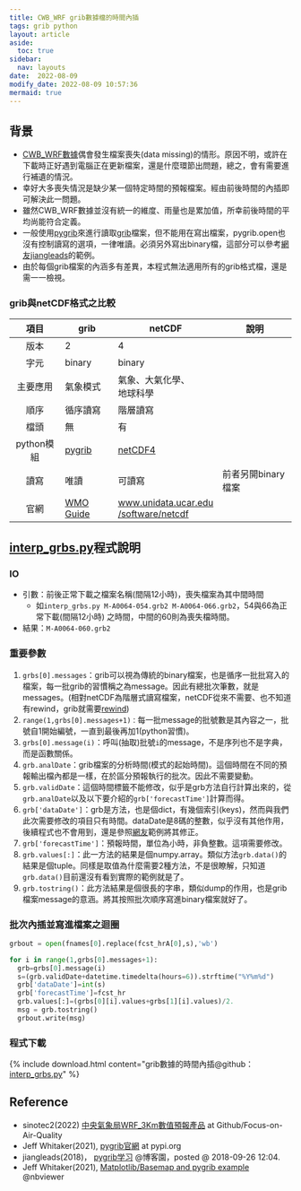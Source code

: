 ```yaml
---
title: CWB_WRF grib數據檔的時間內插
tags: grib python
layout: article
aside:
  toc: true
sidebar:
  nav: layouts
date:  2022-08-09
modify_date: 2022-08-09 10:57:36
mermaid: true
---
```

## 背景
- [CWB_WRF數據][CWB_WRF]偶會發生檔案喪失(data missing)的情形。原因不明，或許在下載時正好遇到電腦正在更新檔案，還是什麼環節出問題，總之，會有需要進行補遺的情況。
- 幸好大多喪失情況是缺少某一個特定時間的預報檔案。經由前後時間的內插即可解決此一問題。
- 雖然CWB_WRF數據並沒有統一的維度、雨量也是累加值，所幸前後時間的平均尚能符合定義。
- 一般使用[pygrib][pygrib]來進行讀取[grib][grib]檔案，但不能用在寫出檔案，pygrib.open也沒有控制讀寫的選項，一律唯讀。必須另外寫出binary檔，這部分可以參考[網友jiangleads][jiangleads]的範例。
- 由於每個grib檔案的內涵多有差異，本程式無法適用所有的grib格式檔，還是需一一檢視。

### grib與netCDF格式之比較

項目|grib|netCDF|說明
:-:|-|-|-
版本|2|4|
字元|binary|binary|
主要應用|氣象模式|氣象、大氣化學、</br>地球科學|
順序|循序讀寫|階層讀寫|
檔頭|無|有|
python模組|[pygrib][pygrib]|[netCDF4](https://pypi.org/project/netCDF4/)|
讀寫|唯讀|可讀寫|前者另開binary檔案
官網|[WMO Guide](https://web.archive.org/web/20201213173506/http://www.wmo.int/pages/prog/www/WMOCodes/Guides/GRIB/GRIB2_062006.pdf)|[www.unidata.ucar.edu</br>/software/netcdf](https://www.unidata.ucar.edu/software/netcdf)|

## [interp_grbs.py][interp_grbs.py]程式說明
### IO
- 引數：前後正常下載之檔案名稱(間隔12小時)，喪失檔案為其中間時間
  - 如`interp_grbs.py M-A0064-054.grb2 M-A0064-066.grb2`，54與66為正常下載(間隔12小時) 之時間，中間的60則為喪失檔時間。
- 結果：`M-A0064-060.grb2`
### 重要參數
1. `grbs[0].messages`：grib可以視為傳統的binary檔案，也是循序一批批寫入的檔案，每一批grib的習慣稱之為message。因此有總批次筆數，就是messages。(相對netCDF為階層式讀寫檔案，netCDF從來不需要、也不知道有rewind，grib就需要[rewind][jswhit])
1. `range(1,grbs[0].messages+1)：`每一批message的批號數是其內容之一，批號自1開始編號，一直到最後再加1(python習慣)。
1. `grbs[0].message(i)`：呼叫(抽取)批號`i`的message，不是序列也不是字典，而是函數關係。
1. `grb.analDate`：grib檔案的分析時間(模式的起始時間)。這個時間在不同的預報輸出檔內都是一樣，在於區分預報執行的批次。因此不需要變動。
1. `grb.validDate`：這個時間標籤不能修改，似乎是grb方法自行計算出來的，從`grb.analDate`以及以下要介紹的`grb['forecastTime']`計算而得。
1. `grb['dataDate']`：grb是方法，也是個dict，有幾個索引(keys)，然而與我們此次需要修改的項目只有時間。dataDate是8碼的整數，似乎沒有其他作用，後續程式也不會用到，還是參照[網友][jiangleads]範例將其修正。
1. `grb['forecastTime']`：預報時間，單位為小時，非負整數。這項需要修改。
1. `grb.values[:]`：此一方法的結果是個numpy.array。類似方法`grb.data()`的結果是個tuple。同樣是取值為什麼需要2種方法，不是很瞭解，只知道`grb.data()`目前還沒有看到實際的範例就是了。
1. `grb.tostring()`：此方法結果是個很長的字串，類似dump的作用，也是grib檔案message的意涵。將其按照批次順序寫進binary檔案就好了。

### 批次內插並寫進檔案之迴圈

```python
grbout = open(fnames[0].replace(fcst_hrA[0],s),'wb')

for i in range(1,grbs[0].messages+1):
  grb=grbs[0].message(i)
  s=(grb.validDate+datetime.timedelta(hours=6)).strftime("%Y%m%d")
  grb['dataDate']=int(s)
  grb['forecastTime']=fcst_hr
  grb.values[:]=(grbs[0][i].values+grbs[1][i].values)/2.
  msg = grb.tostring()
  grbout.write(msg)
  ```

### 程式下載

{% include download.html content="grib數據的時間內插@github：[interp_grbs.py](https://github.com/sinotec2/Focus-on-Air-Quality/blob/main/utilities/grib/interp_grbs.py)" %}

## Reference

- sinotec2(2022) [中央氣象局WRF_3Km數值預報產品](https://sinotec2.github.io/Focus-on-Air-Quality/wind_models/cwbWRF_3Km/) at Github/Focus-on-Air-Quality
- Jeff Whitaker(2021), [pygrib官網](https://pypi.org/project/pygrib) at pypi.org
- jiangleads(2018)， [pygrib学习](https://www.cnblogs.com/jiangleads/p/9705787.html) @博客園，posted @ 2018-09-26 12:04.
- Jeff Whitaker(2021), [Matplotlib/Basemap and pygrib example](https://nbviewer.org/gist/jswhit/8635665) @nbviewer


[CWB_WRF]: <https://sinotec2.github.io/Focus-on-Air-Quality/wind_models/cwbWRF_3Km/> "中央氣象局WRF_3Km數值預報產品"
[pygrib]: <https://pypi.org/project/pygrib/> "官網：Provides a high-level interface to the ECWMF ECCODES C library for reading GRIB files. There are limited capabilities for writing GRIB files (you can modify the contents of an existing file, but you can't create one from scratch)"
[grib]: <https://zh.wikipedia.org/zh-tw/GRIB> "GRIB（GRIdded Binary或通用定期發布的二進位形式資訊）是通常用在氣象學中儲存歷史的和預報的天氣資料的簡明資料格式。它由世界氣象組織的基本系統委員會於1985年標準化，描述於WMO編碼手冊。 第一版GRIB被世界範圍內的多數氣象中心業務化使用，用於數值天氣預報（NWP）輸出。第二版是2003年發表的GRIB2，各國氣象資料發布逐步更新到這個格式與版次。"
[jiangleads]: <https://www.cnblogs.com/jiangleads/p/9705787.html> "pygrib学习@博客園"
[interp_grbs.py]: <https://github.com/sinotec2/Focus-on-Air-Quality/blob/main/utilities/grib/interp_grbs.py> "grib數據檔的時間內插程式@github"
[jswhit]: <https://nbviewer.org/gist/jswhit/8635665> "jswhit：Matplotlib/Basemap and pygrib example@nbviewer"
